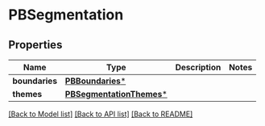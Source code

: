 # PBSegmentation

## Properties
Name | Type | Description | Notes
------------ | ------------- | ------------- | -------------
**boundaries** | [**PBBoundaries***](PBBoundaries.md) |  | 
**themes** | [**PBSegmentationThemes***](PBSegmentationThemes.md) |  | 

[[Back to Model list]](../README.md#documentation-for-models) [[Back to API list]](../README.md#documentation-for-api-endpoints) [[Back to README]](../README.md)



